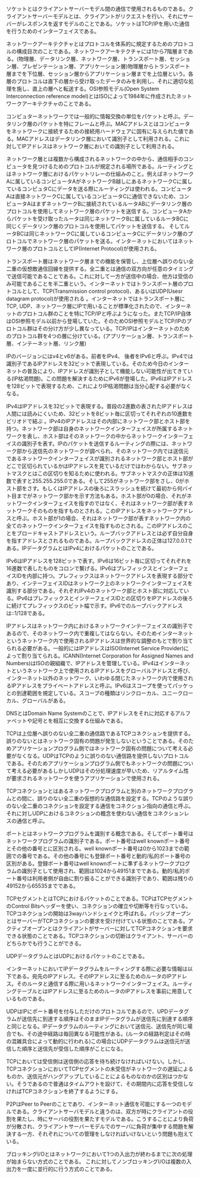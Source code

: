 ソケットとはクライアントサーバーモデル間の通信で使用されるものである。クライアントサーバーモデルとは、クライアントがリクエストを行い、それにサーバーがレスポンスを返すモデルのことである。ソケットはTCP/IPを用いた通信を行うためのインターフェイスである。    

ネットワークアーキテクチャとはプロトコルを体系的に規定するためのプロトコルの構成目次のことである。ネットワークアーキテクチャには1から7階層まである。(物理層、データリンク層、ネットワーク層、トランスポート層、セッション層、プレゼンテーション層、アプリケーション層)物理層からトランスポート層までを下位層、セッション層からアプリケーション層までを上位層という。各層のプロトコルは直下の層から受け取ったデータのみを利用し、それに適切な処理を施し、直上の層へと転送する。OSI参照モデル(Open System Interconnection reference model)とはISOによって1984年に作成されたネットワークアーキテクチャのことである。  

コンピュターネットワークでは一般的に情報交換の単位をパケットと呼ぶ。データリンク層のパケットを特にフレームと呼ぶ。MACアドレスとはコンピュータをネットワークに接続するための接続用ハードウェアに固有に与えられた値である。MACアドレスはデータリンク層において識別子として利用される。これに対してIPアドレスはネットワーク層においての識別子として利用される。  

ネットワーク層とは複数から構成されるネットワークの中から、通信相手のコンピュータを見つけるためのプロトコルが規定される場所である。ルーティングとはネットワーク層におけるパケットリレーの仕組みのこと。例えばネットワークAに属しているコンピュータAがネットワークB越しにあるネットワークCに属しているコンピュタCにデータを送る際にルーティングは使われる。コンピュータAは直接ネットワークCに属しているコンピュータCに通信できないため、コンピュータAはまずネットワークBに接続されているルータABにデータリンク層のプロトコルを使用してネットワーク層のパケットを送信する。コンピュータAからパケットを受け取ったルータは同じネットワークBに属しているルータBCに同じくデータリンク層のプロトコルを使用してパケットを送信する。  そしてルータBCは同じネットワークCに属しているコンピュータCにデータリンク層のプロトコルでネットワーク層のパケットを送る。インターネットにおいてはネットワーク層のプロトコルとしてIP(Internet Protocol)が使用される。  

トランスポート層はネットワーク層までの機能を保管し、上位層へ誤りのない全二重の仮想敵通信回線を提供する。全二重とは通信の双方向が任意のタイミングで送信可能であることである。これに対して一方が送信中の場合、他方は受信のみ可能であることを半二重という。インターネットではトランスポート層のプロトコルとして、TCP(Transmission control protocol)、あるいはUDP(Usesr datagram protocol)が使用される 。インターネットではトランスポート層にTCP, UDP、ネットワーク層にIPで用いることが標準化されたので、インターネットのプロトコル群のことを特にTCP/IPと呼ぶようになった。またTCP/IP自体はOSI参照モデル以前から登場していた。そのためOSI参照モデルとTCP/IPのプロトコル群はその分け方が少し異なっている。TCP/IPはインターネットのためのプロトコル群を4つの層に分けている。(アプリケーション層、トランスポート層、インテーネット層、リンク層)  

IPのバージョンにはv4とv6がある。前者をIPv4、 後者をIPv6と呼ぶ。IPv4では識別子であるIPアドレスを32ビットで表現している。そのため今日のインターネットの普及により、IPアドレスが識別子として機能しない可能性が出てきている(IP枯渇問題)。この問題を解決するためにIPv6が登場した。IPv6はIPアドレスを128ビットで表現するため、これによりIP枯渇問題は当分心配する必要がなくなる。  

IPv4はIPアドレスを32ビットで表現する。普段の2進数の表されたIPアドレスは人間には読みにくいため、32ビットを8ビット毎に区切ってそれぞれの10進数をビリオドで結ぶ 。IPv4のIPアドレスはその内部にネットワーク部とホスト部を持つ。ネットワーク部は自身のネットワークインターフェイスが所属するネットワークを表し、ホスト部はそのネットワークの中からネットワークインターフェイスの識別子を表す。IPのパケットを送信するルーティングの際には、ネットワーク部から送信先のネットワークが調べられ、そのネットワーク内では送信元であるネットワークインターフェイスが識別されるネットワーク部とホスト部がどこで区切られているかはIPアドレスを見ているだけではわからない。サブネットマスクとはこの区切りを知るために使われる。サブネットマスクの正体は10進数で表すと255.255.255.0である。そして255がネットワーク部をさし、0がホスト部をさす。もしくはIPアドレスの後ろにスラッシュを続けて最初から何バイト目までがネットワーク部かを示す方法もある。ホスト部が0の場合、それがネットワークインターフェイスを指すのではなく、それはネットワーク部が表すネットワークそのものを指すものとされる。このIPアドレスをネットワークアドレスと呼ぶ。ホスト部が1の場合、それはネットワーク部が表すネットワーク内の全てのネットワークインターフェイスを指すものとされる。このIPアドレスのことをブロードキャストアドレスという。ループバックアドレスとは必ず自分自身を指すアドレスとされるものである。ループバックアドレスの正体は127.0.0.1である。IPデータグラムとはIPv4におけるパケットのことである。   

IPv6はIPアドレスを128ビットで表す。IPv6は16ビット毎に区切ってそれぞれを16進数で表したものをコロンで繋げる。IPv6はプレフィックスとインターフェイスIDを内部に持つ。プレフィックスはネットワークアドレスを表現する部分であり、インテーフェイスIDはネットワーク上のネットワークインターフェイスを識別する部分である。それぞれIPv4のネットワーク部とホスト部に対応している。IPv6はプレフィックスとインテーフェイスIDとの区切りをIPアドレスの後ろに続けてプレフィックスのビット幅で示す。IPv6でのループバックアドレスは::1/128である。  

IPアドレスはネットワーク内におけるネットワークインテーフェイスの識別子であるので、そのネットワーク内で重複してはならない。そのためインターネットというネットワーク内で使用されるIPアドレスは世界的な調整のもとで割り当てられる必要がある。一般的にはIPアドレスはISO(Internet Service Provider)によって割り当てられる。ICANN(Internet Corporation for Assigned Names and Numbers)はISOの親組織で、IPアドレスを管理している。IPv4はインターネットというネットワーク上で使用されるIPアドレスをグローバルアドレスと呼び、インターネット以外のネットワーク、いわゆる閉じたネットワーク内で使用されるIPアドレスをプライベートアドレスと呼ぶ。IPv6はスコープを使ってパッケっとの到達範囲を規定している。スコープの種類はリンクローカル、ユニークローカル、グローバルがある。  

DNSとはDomain Name Systemのことで、IPアドレスをそれに対応するアルファベットや記号とを相互に交換する仕組みである。  

TCPは上位層へ誤りのない全二重の通信路であるTCPコネクションを提供する。誤りのないとはネットワーク固有の問題が発生しないということである。そのためアプリケーションプログラム側ではネットワーク固有の問題について考える必要がなくなる。UDPはTCPのように誤りのない通信路を提供しないプロトコルである。そのためアプリケーションプログラム側でもネットワークの問題について考える必要があるしかしUDPはその分処理速度が早いため、リアルタイム性が要求されるネットワークを使うアプリケーションで使用される。  

TCPコネクションとはあるネットワークプログラムと別のネットワークプログラムとの間に、誤りのない全二重の仮想的な通信路を設定する。TCPのような誤りのない全二重のコネクションを設定する通信をコネクション指向の通信と呼ぶ。それに対しUDPにおけるコネクションの概念を使わない通信をコネクションレスの通信と呼ぶ。  

ポートとはネットワークプログラムを識別する概念である。そしてポート番号はネットワークプログラムの識別子である。ポート番号はwell knownポート番号とその他の番号とに区別される。well knownポート番号は0から1023までの範囲での番号である。その他の番号にも登録ポート番号と動的/私的ポート番号の区別がある。登録ポート番号はwell knownポートに準ずるネットワークプログラムの識別子として使用され、範囲は1024から49151までである。動的/私的ポート番号は利用者側が自由に割り振ることができる識別子であり、範囲は残りの49152から65535までである。  

TCPセグメントとはTCPにおけるパケットのことである。TCPはTCPセグメントのControl Bitsヘッダーを使い、コネクションの確立や切断等を行なっている。TCPコネクションの開始は3wayハンドシェイクと呼ばれる。パッシブオープンとはサーバーがTCPコネクションの要求を受け付けている状態のことである。アクティブオープンとはクライアントがサーバーに対してTCPコネクションを要求できる状態のことである。TCPコネクションの切断はクライアント、サーバーのどちらかでも行うことができる。  

UDPデータグラムとはUDPにおけるパケットのことである。  

インターネットにおいてIPデータグラムをルーティングする際に必要な情報は以下である。宛先のIPアドレス。そのIPアドレスに至るためのルータのIPアドレス。そのルータと通信する際に用いるネットワークインターフェイス。ルーティングテーブルとはIPアドレスに至るためのルータのIPアドレスを事前に用意しているものである。    

UDPはIPにポート番号を付与しただけのプロトコルであるので、UPDデータグラムが送信先に到達する順序はそのままIPデータグラムが送信先に到達する順序と同じとなる。IPデータグラムのルーティングにおいて送信元、送信先が同じ場合でも、その途中経路は毎回異なる可能性がある。(ルータの経路判定はその時の混雑具合によって動的に行われる)この場合にUDPデータグラムは送信元が送信した順序と送信先が受信した順序がことになる。  

TCPにおいては受信側は送信側の応答を待ち続けなければいけない。しかし、TCPコネクションにおいてTCPセグメントの未受信がネットワークの遅延によるものか、送信元がハングアップしていることによるものなのかの区別はつかない。そうであるので普通はタイムアウトを設けて、その期間内に応答を受信しなければTCPコネクションを終了するようにする。  

P2PはPeer to Peerのことであり、インターネット通信を可能にする一つのモデルである。クライアントサーバモデルと違うのは、双方が時にクライアントの役割を果たし、時にサーバの役割を果たすモデルである。こうすることにより負荷が分散され、クライアントサーバーモデルでのサーバに負荷が集中する問題を解決する一方、それぞれについての管理をしなければいけないという問題も抱えている。  

ブロッキングI/Oとはネットワークにおいて1つの入出力が終わるまでに次の処理が始まらない方式のことである。
これに対してノンブロッキングI/Oは複数の入出力を一度に並行的に行う方式のことである。
